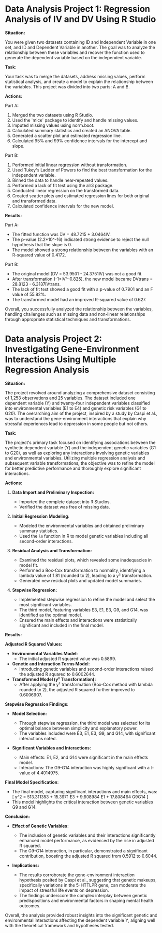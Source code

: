 # Data Analysis Project 1: Regression Analysis of IV and DV Using R Studio

**Situation:**

You were given two datasets containing ID and Independent Variable in one set, and ID and Dependent Variable in another. The goal was to analyze the relationship between these variables and recover the function used to generate the dependent variable based on the independent variable.

**Task**:

Your task was to merge the datasets, address missing values, perform statistical analysis, and create a model to explain the relationship between the variables. This project was divided into two parts: A and B.

**Actions:**

Part A:
1. Merged the two datasets using R Studio.
2. Used the 'mice' package to identify and handle missing values.
3. Imputed missing values using norm.boot.
4. Calculated summary statistics and created an ANOVA table.
5. Generated a scatter plot and estimated regression line.
6. Calculated 95% and 99% confidence intervals for the intercept and slope.

Part B:
1. Performed initial linear regression without transformation.
2. Used Tukey's Ladder of Powers to find the best transformation for the independent variable.
3. Binned the data to handle near-repeated values.
4. Performed a lack of fit test using the alr3 package.
5. Conducted linear regression on the transformed data.
6. Created scatter plots and estimated regression lines for both original and transformed data.
7. Calculated confidence intervals for the new model.

**Results:**

Part A:
- The fitted function was DV = 48.7215 + 3.0464IV.
- The p-value (2.2*10^-16) indicated strong evidence to reject the null hypothesis that the slope is 0.
- The model showed a strong relationship between the variables with an R-squared value of 0.4172.

Part B:
- The original model (DV = 53.9501 - 24.3751IV) was not a good fit.
- After transformation (-1*IV^-0.825), the new model became DVtrans = 28.8123 - 6.3187IVtrans.
- The lack of fit test showed a good fit with a p-value of 0.7901 and an F value of 55.82%.
- The transformed model had an improved R-squared value of 0.627.

Overall, you successfully analyzed the relationship between the variables, handling challenges such as missing data and non-linear relationships through appropriate statistical techniques and transformations.

# Data analysis Project 2: Investigating Gene-Environment Interactions Using Multiple Regression Analysis


**Situation:**

The project revolved around analyzing a comprehensive dataset consisting of 1,253 observations and 25 variables. The dataset included one dependent variable (Y) and twenty-four independent variables classified into environmental variables (E1 to E4) and genetic risk variables (G1 to G20). The overarching aim of the project, inspired by a study by Caspi et al., was to understand the gene-environment interactions that explain why stressful experiences lead to depression in some people but not others.

**Task:**

The project's primary task focused on identifying associations between the synthetic dependent variable (Y) and the independent genetic variables (G1 to G20), as well as exploring any interactions involving genetic variables and environmental variables. Utilizing multiple regression analysis and subsequent variable transformations, the objective was to refine the model for better predictive performance and thoroughly explore significant interactions.

**Actions:**

1. **Data Import and Preliminary Inspection:**
   - Imported the complete dataset into R Studios.
   - Verified the dataset was free of missing data.

2. **Initial Regression Modeling:**
   - Modeled the environmental variables and obtained preliminary summary statistics.
   - Used the `lm` function in R to model genetic variables including all second-order interactions.

3. **Residual Analysis and Transformation:**
   - Examined the residual plots, which revealed some inadequacies in model fit.
   - Performed a Box-Cox transformation to normality, identifying a lambda value of 1.81 (rounded to 2), leading to a y² transformation.
   - Generated new residual plots and updated model summaries.

4. **Stepwise Regression:**
   - Implemented stepwise regression to refine the model and select the most significant variables.
   - The third model, featuring variables E3, E1, E3, G9, and G14, was identified as the optimal model.
   - Ensured the main effects and interactions were statistically significant and included in the final model.

**Results:**

**Adjusted R Squared Values:**

- **Environmental Variables Model:** 
  - The initial adjusted R squared value was 0.5899.
- **Genetic and Interaction Terms Model:** 
  - Introducing genetic variables and second-order interactions raised the adjusted R squared to 0.6002644.
- **Transformed Model (y² Transformation):**
  - After applying the y² transformation (Box-Cox method with lambda rounded to 2), the adjusted R squared further improved to 0.6006907.

**Stepwise Regression Findings:**

- **Model Selection:**
  - Through stepwise regression, the third model was selected for its optimal balance between simplicity and explanatory power.
  - The variables included were E3, E1, E3, G9, and G14, with significant interactions noted.

- **Significant Variables and Interactions:**
  - Main effects: E1, E2, and G14 were significant in the main effects model.
  - Interactions: The G9-G14 interaction was highly significant with a t-value of 4.4014975.

**Final Model Specification:**

- The final model, capturing significant interactions and main effects, was:
  \[
  y^2 = 513.311353 + 15.3971 E3 + 9.908984 E1 + 17.808464 G9G14
  \]
- This model highlights the critical interaction between genetic variables G9 and G14.

**Conclusion:**

- **Effect of Genetic Variables:**
  - The inclusion of genetic variables and their interactions significantly enhanced model performance, as evidenced by the rise in adjusted R squared.
  - The G9-G14 interaction, in particular, demonstrated a significant contribution, boosting the adjusted R squared from 0.5912 to 0.6044.

- **Implications:**
  - The results corroborate the gene-environment interaction hypothesis posited by Caspi et al., suggesting that genetic makeups, specifically variations in the 5-HTTLPR gene, can moderate the impact of stressful life events on depression.
  - The findings underscore the complex interplay between genetic predispositions and environmental factors in shaping mental health outcomes.

Overall, the analysis provided robust insights into the significant genetic and environmental interactions affecting the dependent variable Y, aligning well with the theoretical framework and hypotheses tested.   









